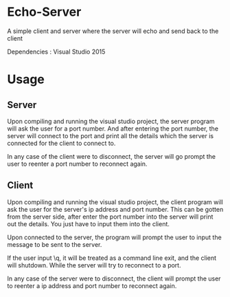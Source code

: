 # Echo-Server
A simple client and server where the server will echo and send back to the client

Dependencies : Visual Studio 2015

# Usage
## Server

Upon compiling and running the visual studio project, the server program
will ask the user for a port number. And after entering the port number,
the server will connect to the port and print all the details which the
server is connected for the client to connect to.

In any case of the client were to disconnect, the server will go prompt 
the user to reenter a port number to reconnect again.

## Client

Upon compiling and running the visual studio project, the client program
will ask the user for the server's ip address and port number. This can
be gotten from the server side, after enter the port number into the
server will print out the details. You just have to input them into the
client.

Upon connected to the server, the program will prompt the user to input
the message to be sent to the server.

If the user input \q, it will be treated as a command line exit, and the
client will shutdown. While the server will try to reconnect to a port.

In any case of the server were to disconnect, the client will prompt the
user to reenter a ip address and port number to reconnect again.
